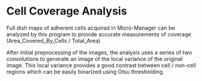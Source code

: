# Cell Coverage Analysis
Full dish maps of adherent cells acquired in Micro-Manager can be analyzed by this program to provide accurate measurements of coverage (Area_Covered_By_Cells / Total_Area)

After initial preprocessing of the images, the analysis uses a series of two convolutions to generate an image of the local variance of the original image. This local variance provides a good contrast between cell / non-cell regions which can be easily binarized using Otsu thresholding.
